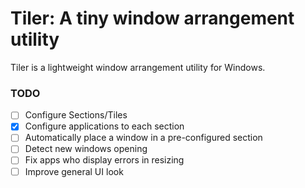 # Tiler: A tiny window arrangement utility
Tiler is a lightweight window arrangement utility for Windows.

### TODO
- [ ] Configure Sections/Tiles
- [x] Configure applications to each section
- [ ] Automatically place a window in a pre-configured section
- [ ] Detect new windows opening
- [ ] Fix apps who display errors in resizing
- [ ] Improve general UI look